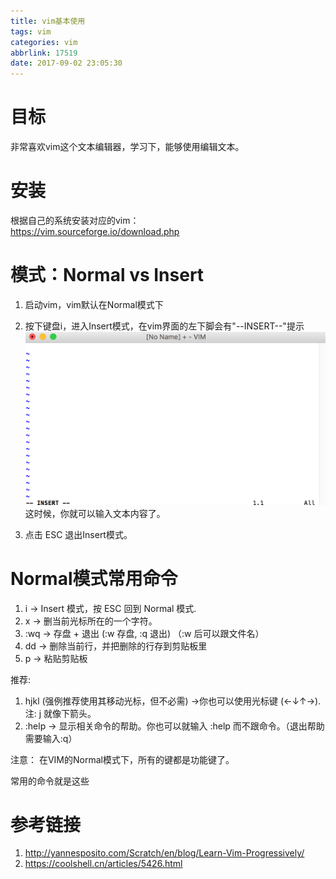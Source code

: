 ```yaml
---
title: vim基本使用
tags: vim
categories: vim
abbrlink: 17519
date: 2017-09-02 23:05:30
---
```


# 目标

非常喜欢vim这个文本编辑器，学习下，能够使用编辑文本。

# 安装

根据自己的系统安装对应的vim：    
https://vim.sourceforge.io/download.php

# 模式：Normal vs Insert
1. 启动vim，vim默认在Normal模式下
1. 按下键盘i，进入Insert模式，在vim界面的左下脚会有"--INSERT--"提示
![Insert提示](/images/vim-insert.png)这时候，你就可以输入文本内容了。

1. 点击 ESC 退出Insert模式。

# Normal模式常用命令
1. i → Insert 模式，按 ESC 回到 Normal 模式.
1. x → 删当前光标所在的一个字符。
1. :wq → 存盘 + 退出 (:w 存盘, :q 退出)   （:w 后可以跟文件名）
1. dd → 删除当前行，并把删除的行存到剪贴板里
1. p → 粘贴剪贴板

推荐:

1. hjkl (强例推荐使用其移动光标，但不必需) →你也可以使用光标键 (←↓↑→). 注: j 就像下箭头。
1. :help <command> → 显示相关命令的帮助。你也可以就输入 :help 而不跟命令。（退出帮助需要输入:q）

注意： 在VIM的Normal模式下，所有的键都是功能键了。


常用的命令就是这些


# 参考链接

1. http://yannesposito.com/Scratch/en/blog/Learn-Vim-Progressively/
1. https://coolshell.cn/articles/5426.html
